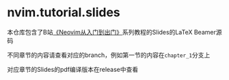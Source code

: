 # nvim.tutorial.slides

本仓库包含了B站[《Neovim从入门到出门》](https://www.bilibili.com/video/BV171LfzDEXU)系列教程的Slides的LaTeX Beamer源码

不同章节的内容请查看对应的branch，例如第一节的内容在`chapter_1`分支上

对应章节的Slides的pdf编译版本在release中查看
